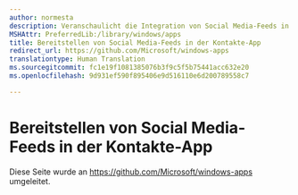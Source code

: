 ```yaml
---
author: normesta
description: Veranschaulicht die Integration von Social Media-Feeds in die Kontakte-App
MSHAttr: PreferredLib:/library/windows/apps
title: Bereitstellen von Social Media-Feeds in der Kontakte-App
redirect_url: https://github.com/Microsoft/windows-apps
translationtype: Human Translation
ms.sourcegitcommit: fc1e19f1081385076b3f9c5f5b75441acc632e20
ms.openlocfilehash: 9d931ef590f895406e9d516110e6d200789558c7

---
```


# Bereitstellen von Social Media-Feeds in der Kontakte-App

Diese Seite wurde an https://github.com/Microsoft/windows-apps umgeleitet.



<!--HONumber=Nov16_HO1-->


